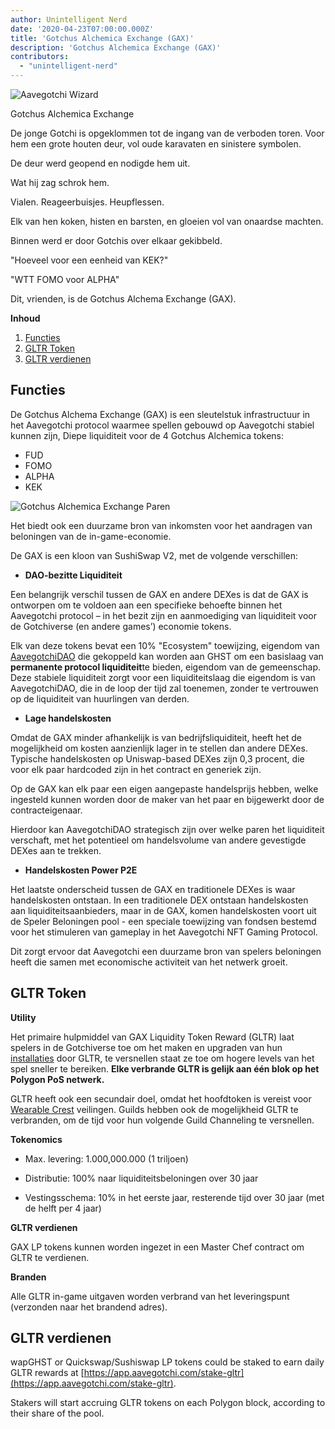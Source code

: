 ```yaml
---
author: Unintelligent Nerd
date: '2020-04-23T07:00:00.000Z'
title: 'Gotchus Alchemica Exchange (GAX)'
description: 'Gotchus Alchemica Exchange (GAX)'
contributors:
  - "unintelligent-nerd"
---
```


<div class="headerImageContainer">
<img class="headerImage" src="/gotchus-alchemica-exchange/wizard-aavegotchi.gif" alt="Aavegotchi Wizard">
<p class="headerImageText">Gotchus Alchemica Exchange</p>
</div>

De jonge Gotchi is opgeklommen tot de ingang van de verboden toren. Voor hem een grote houten deur, vol oude karavaten en sinistere symbolen.

De deur werd geopend en nodigde hem uit.

Wat hij zag schrok hem.

Vialen. Reageerbuisjes. Heupflessen.

Elk van hen koken, histen en barsten, en gloeien vol van onaardse machten.

Binnen werd er door Gotchis over elkaar gekibbeld.

"Hoeveel voor een eenheid van KEK?"

"WTT FOMO voor ALPHA"

Dit, vrienden, is de Gotchus Alchema Exchange (GAX).

<div class="contentsBox">

**Inhoud**

<ol>
<li><a href=#features>Functies</a></li>
<li><a href=#gltr-token>GLTR Token</a></li>
<li><a href=#earning-gltr>GLTR verdienen</a></li>
</ol>

</div>

## Functies

De Gotchus Alchema Exchange (GAX) is een sleutelstuk infrastructuur in het Aavegotchi protocol waarmee spellen gebouwd op Aavegotchi stabiel kunnen zijn, Diepe liquiditeit voor de 4 Gotchus Alchemica tokens:

* FUD
* FOMO
* ALPHA
* KEK

<img class="bodyImage" src="/gotchus-alchemica-exchange/gotchus-alchemica-exchange-pairs.png" alt="Gotchus Alchemica Exchange Paren" />

Het biedt ook een duurzame bron van inkomsten voor het aandragen van beloningen van de in-game-economie.

De GAX is een kloon van SushiSwap V2, met de volgende verschillen:

* **DAO-bezitte Liquiditeit**

Een belangrijk verschil tussen de GAX en andere DEXes is dat de GAX is ontworpen om te voldoen aan een specifieke behoefte binnen het Aavegotchi protocol – in het bezit zijn en aanmoediging van liquiditeit voor de Gotchiverse (en andere games’) economie tokens.

Elk van deze tokens bevat een 10% "Ecosystem" toewijzing, eigendom van [AavegotchiDAO](/dao) die gekoppeld kan worden aan GHST om een basislaag van **permanente protocol liquiditeit**te bieden, eigendom van de gemeenschap. Deze stabiele liquiditeit zorgt voor een liquiditeitslaag die eigendom is van AavegotchiDAO, die in de loop der tijd zal toenemen, zonder te vertrouwen op de liquiditeit van huurlingen van derden.

* **Lage handelskosten**

Omdat de GAX minder afhankelijk is van bedrijfsliquiditeit, heeft het de mogelijkheid om kosten aanzienlijk lager in te stellen dan andere DEXes. Typische handelskosten op Uniswap-based DEXes zijn 0,3 procent, die voor elk paar hardcoded zijn in het contract en generiek zijn.

Op de GAX kan elk paar een eigen aangepaste handelsprijs hebben, welke ingesteld kunnen worden door de maker van het paar en bijgewerkt door de contracteigenaar.

Hierdoor kan AavegotchiDAO strategisch zijn over welke paren het liquiditeit verschaft, met het potentieel om handelsvolume van andere gevestigde DEXes aan te trekken.

* **Handelskosten Power P2E**

Het laatste onderscheid tussen de GAX en traditionele DEXes is waar handelskosten ontstaan. In een traditionele DEX ontstaan handelskosten aan liquiditeitsaanbieders, maar in de GAX, komen handelskosten voort uit de Speler Beloningen pool - een speciale toewijzing van fondsen bestemd voor het stimuleren van gameplay in het Aavegotchi NFT Gaming Protocol.

Dit zorgt ervoor dat Aavegotchi een duurzame bron van spelers beloningen heeft die samen met economische activiteit van het netwerk groeit.

## GLTR Token

**Utility**

Het primaire hulpmiddel van GAX Liquidity Token Reward (GLTR) laat spelers in de Gotchiverse toe om het maken en upgraden van hun [installaties](/gotchiverse#building-on-realm-parcels) door GLTR, te versnellen staat ze toe om hogere levels van het spel sneller te bereiken. **Elke verbrande GLTR is gelijk aan één blok op het Polygon PoS netwerk.**

GLTR heeft ook een secundair doel, omdat het hoofdtoken is vereist voor [Wearable Crest](/guild#accessing-a-guild) veilingen. Guilds hebben ook de mogelijkheid GLTR te verbranden, om de tijd voor hun volgende Guild Channeling te versnellen.

**Tokenomics**

* Max. levering: 1.000,000.000 (1 triljoen)

* Distributie: 100% naar liquiditeitsbeloningen over 30 jaar

* Vestingsschema: 10% in het eerste jaar, resterende tijd over 30 jaar (met de helft per 4 jaar)

**GLTR verdienen**

GAX LP tokens kunnen worden ingezet in een Master Chef contract om GLTR te verdienen.

**Branden**

Alle GLTR in-game uitgaven worden verbrand van het leveringspunt (verzonden naar het brandend adres).

## GLTR verdienen

wapGHST or Quickswap/Sushiswap LP tokens could be staked to earn daily GLTR rewards at [https://app.aavegotchi.com/stake-gltr](https://app.aavegotchi.com/stake-gltr).

Stakers will start accruing GLTR tokens on each Polygon block, according to their share of the pool.